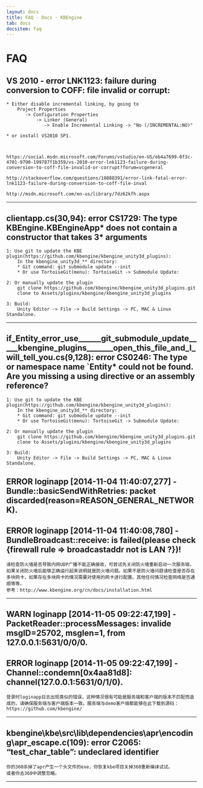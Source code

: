 ```yaml
---
layout: docs
title: FAQ · Docs · KBEngine
tab: docs
docsitem: faq
---
```


FAQ
========

VS 2010 - error LNK1123: failure during conversion to COFF: file invalid or corrupt:
-----------------

	* Either disable incremental linking, by going to 
		Project Properties 
		   -> Configuration Properties 
		       -> Linker (General) 
		          -> Enable Incremental Linking -> "No (/INCREMENTAL:NO)"

	* or install VS2010 SP1.
	


	https://social.msdn.microsoft.com/Forums/vstudio/en-US/eb4a7699-0f3c-4701-9790-199787f1b359/vs-2010-error-lnk1123-failure-during-conversion-to-coff-file-invalid-or-corrupt?forum=vcgeneral

	http://stackoverflow.com/questions/10888391/error-link-fatal-error-lnk1123-failure-during-conversion-to-coff-file-inval

	http://msdn.microsoft.com/en-us/library/7dz62kfh.aspx

-----------------------------------------------------

clientapp.cs(30,94): error CS1729: The type KBEngine.KBEngineApp* does not contain a constructor that takes 3* arguments
-------------------

	1: Use git to update the KBE plugin(https://github.com/kbengine/kbengine_unity3d_plugins):
		In the kbengine_unity3d_** directory:
		* Git command: git submodule update --init
		* Or use TortoiseGit(menu): TortoiseGit -> Submodule Update:

	2: Or manually update the plugin
		git clone https://github.com/kbengine/kbengine_unity3d_plugins.git
		clone to Assets/plugins/kbengine/kbengine_unity3d_plugins

	3: Build:
		Unity Editor -> File -> Build Settings -> PC, MAC & Linux Standalone.

-----------------------------------------------------

if_Entity_error_use______git_submodule_update_____kbengine_plugins_______open_this_file_and_I_will_tell_you.cs(9,128): error CS0246: The type or namespace name `Entity* could not be found. Are you missing a using directive or an assembly reference?
----------------------

	1: Use git to update the KBE plugin(https://github.com/kbengine/kbengine_unity3d_plugins):
		In the kbengine_unity3d_** directory:
		* Git command: git submodule update --init
		* Or use TortoiseGit(menu): TortoiseGit -> Submodule Update:

	2: Or manually update the plugin
		git clone https://github.com/kbengine/kbengine_unity3d_plugins.git
		clone to Assets/plugins/kbengine/kbengine_unity3d_plugins

	3: Build:
		Unity Editor -> File -> Build Settings -> PC, MAC & Linux Standalone.


ERROR loginapp [2014-11-04 11:40:07,277] - Bundle::basicSendWithRetries: packet discarded(reason=REASON_GENERAL_NETWORK).
---------------------
ERROR loginapp [2014-11-04 11:40:08,780] - BundleBroadcast::receive: is failed(please check {firewall rule => broadcastaddr not is LAN ?})!
---------------------

	请检查防火墙是否导致内网UDP广播不能正确接收，可尝试先关闭防火墙重新启动一次服务端，如果关闭防火墙后能够正确运行起来说明就是防火墙问题。如果不是防火墙问题请检查是否存在多块网卡，如果存在多块网卡的情况需要对使用的网卡进行配置。其他任何情况检查网络是否通顺等等。
	参考：http://www.kbengine.org/cn/docs/installation.html


-----------------------------------------------------


WARN loginapp [2014-11-05 09:22:47,199] - PacketReader::processMessages: invalide msgID=25702, msglen=1, from 127.0.0.1:5631/0/0/0.
--------------------
ERROR loginapp [2014-11-05 09:22:47,199] - Channel::condemn[0x4aa81d8]: channel(127.0.0.1:5631/0/1/0).
--------------------

	登录时loginapp日志出现类似的错误，这种情况很有可能是服务端和客户端的版本不匹配而造成的，请确保服务端与客户端版本一致。服务端与demo客户端都能够在此下载到源码：https://github.com/kbengine/


-----------------------------------------------------


kbengine\kbe\src\lib\dependencies\apr\encoding\apr_escape.c(109): error C2065: “test_char_table”: undeclared identifier
--------------------

	你的360杀掉了apr产生一个头文件的exe，你恢复kbe项目关掉360重新编译试试。
	或者你去360中调整忽略。


-----------------------------------------------------


